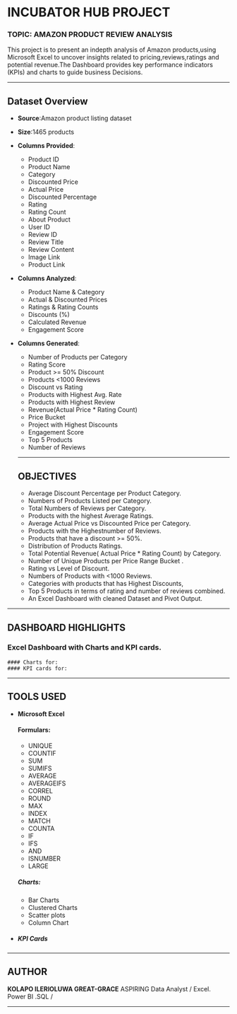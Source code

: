 # INCUBATOR HUB PROJECT
### TOPIC: AMAZON PRODUCT REVIEW ANALYSIS
This project is to present an indepth analysis of Amazon products,using Microsoft Excel to uncover insights related to pricing,reviews,ratings and potential revenue.The Dashboard provides key performance indicators (KPIs) and charts to guide business Decisions.

---

## Dataset Overview

- **Source**:Amazon product listing dataset 
- **Size**:1465 products
- **Columns Provided**:
  - Product ID
  - Product Name
  - Category
  - Discounted Price
  - Actual Price
  - Discounted Percentage
  - Rating
  - Rating Count
  - About Product
  - User ID
  - Review ID
  - Review Title
  - Review Content
  - Image Link
  - Product Link
- **Columns Analyzed**:
  - Product Name & Category
  - Actual & Discounted Prices
  - Ratings & Rating Counts
  - Discounts (%)
  - Calculated Revenue
  - Engagement Score  
- **Columns Generated**:
  - Number of Products per Category
  - Rating Score
  - Product >= 50% Discount
  - Products <1000 Reviews
  - Discount vs Rating
  - Products with Highest Avg. Rate
  - Products with Highest Review
  - Revenue(Actual Price * Rating Count)
  - Price Bucket
  - Project with Highest Discounts
  - Engagement Score
  - Top 5 Products
  - Number of Reviews

  ---

  ## OBJECTIVES

  - Average Discount Percentage per Product Category.
  - Numbers of Products Listed per Category.
  - Total Numbers of Reviews per Category.
  - Products with the highest Average Ratings.
  - Average Actual Price vs Discounted Price per Category.
  - Products with the Highestnumber of Reviews.
  - Products that have a discount >= 50%.
  - Distribution of Products Ratings.
  - Total Potential Revenue( Actual Price * Rating Count) by Category.
  - Number of Unique Products per Price Range Bucket .
  - Rating vs Level of Discount.
  - Numbers of Products with <1000 Reviews.
  - Categories with products that has Highest Discounts,
  - Top 5 Products in terms of rating and number of reviews combined.
  - An Excel Dashboard with cleaned Dataset and Pivot Output.

---

  ## DASHBOARD HIGHLIGHTS

   ### Excel Dashboard with Charts and KPI cards.
    #### Charts for:
    #### KPI cards for:

---

 ## TOOLS USED

- **Microsoft Excel**
  ####  Formulars:
    - UNIQUE
    - COUNTIF
    - SUM
    - SUMIFS
    - AVERAGE
    - AVERAGEIFS
    - CORREL
    - ROUND
    - MAX
    - INDEX
    - MATCH
    - COUNTA
    - IF
    - IFS
    - AND
    - ISNUMBER
    - LARGE
   ##### Charts:
   - Bar Charts
   - Clustered Charts
   - Scatter plots
   - Column Chart
 - ##### KPI Cards     

---

## AUTHOR

**KOLAPO ILERIOLUWA GREAT-GRACE**
ASPIRING Data Analyst / Excel. Power BI .SQL /

---







 
   
